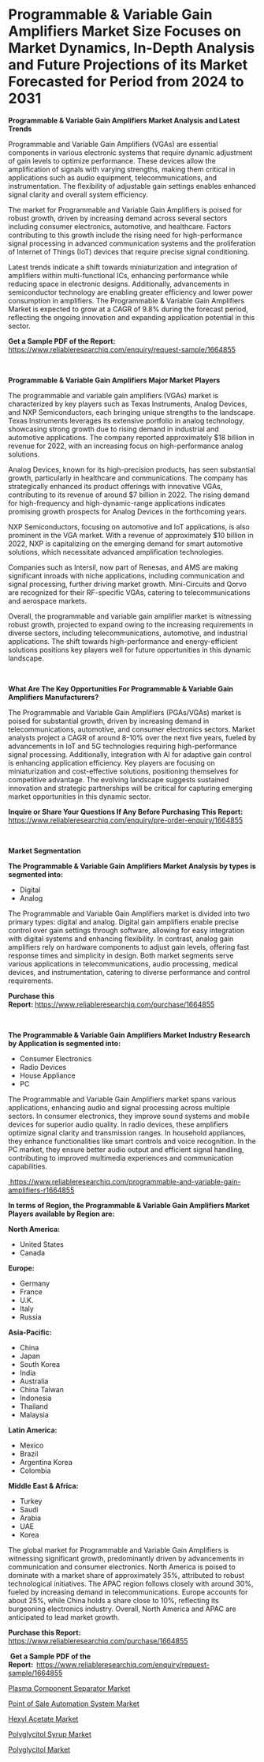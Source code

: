 <p><h1>Programmable & Variable Gain Amplifiers Market Size Focuses on Market Dynamics, In-Depth Analysis and Future Projections of its Market Forecasted for Period from 2024 to 2031</h1></p><p><strong>Programmable & Variable Gain Amplifiers Market Analysis and Latest Trends</strong></p>
<p><p>Programmable and Variable Gain Amplifiers (VGAs) are essential components in various electronic systems that require dynamic adjustment of gain levels to optimize performance. These devices allow the amplification of signals with varying strengths, making them critical in applications such as audio equipment, telecommunications, and instrumentation. The flexibility of adjustable gain settings enables enhanced signal clarity and overall system efficiency.</p><p>The market for Programmable and Variable Gain Amplifiers is poised for robust growth, driven by increasing demand across several sectors including consumer electronics, automotive, and healthcare. Factors contributing to this growth include the rising need for high-performance signal processing in advanced communication systems and the proliferation of Internet of Things (IoT) devices that require precise signal conditioning.</p><p>Latest trends indicate a shift towards miniaturization and integration of amplifiers within multi-functional ICs, enhancing performance while reducing space in electronic designs. Additionally, advancements in semiconductor technology are enabling greater efficiency and lower power consumption in amplifiers. The Programmable & Variable Gain Amplifiers Market is expected to grow at a CAGR of 9.8% during the forecast period, reflecting the ongoing innovation and expanding application potential in this sector.</p></p>
<p><strong>Get a Sample PDF of the Report:&nbsp;</strong> <a href="https://www.reliableresearchiq.com/enquiry/request-sample/1664855?utm_campaign=1137&utm_medium=2&utm_source=Github&utm_content=ia&utm_term=27122024&utm_id=programmable-variable-gain-amplifiers">https://www.reliableresearchiq.com/enquiry/request-sample/1664855</a></p>
<p>&nbsp;</p>
<p><strong>Programmable & Variable Gain Amplifiers Major Market Players</strong></p>
<p><p>The programmable and variable gain amplifiers (VGAs) market is characterized by key players such as Texas Instruments, Analog Devices, and NXP Semiconductors, each bringing unique strengths to the landscape. Texas Instruments leverages its extensive portfolio in analog technology, showcasing strong growth due to rising demand in industrial and automotive applications. The company reported approximately $18 billion in revenue for 2022, with an increasing focus on high-performance analog solutions.</p><p>Analog Devices, known for its high-precision products, has seen substantial growth, particularly in healthcare and communications. The company has strategically enhanced its product offerings with innovative VGAs, contributing to its revenue of around $7 billion in 2022. The rising demand for high-frequency and high-dynamic-range applications indicates promising growth prospects for Analog Devices in the forthcoming years.</p><p>NXP Semiconductors, focusing on automotive and IoT applications, is also prominent in the VGA market. With a revenue of approximately $10 billion in 2022, NXP is capitalizing on the emerging demand for smart automotive solutions, which necessitate advanced amplification technologies.</p><p>Companies such as Intersil, now part of Renesas, and AMS are making significant inroads with niche applications, including communication and signal processing, further driving market growth. Mini-Circuits and Qorvo are recognized for their RF-specific VGAs, catering to telecommunications and aerospace markets.</p><p>Overall, the programmable and variable gain amplifier market is witnessing robust growth, projected to expand owing to the increasing requirements in diverse sectors, including telecommunications, automotive, and industrial applications. The shift towards high-performance and energy-efficient solutions positions key players well for future opportunities in this dynamic landscape.</p></p>
<p>&nbsp;</p>
<p><strong>What Are The Key Opportunities For Programmable & Variable Gain Amplifiers Manufacturers?</strong></p>
<p><p>The Programmable and Variable Gain Amplifiers (PGAs/VGAs) market is poised for substantial growth, driven by increasing demand in telecommunications, automotive, and consumer electronics sectors. Market analysts project a CAGR of around 8-10% over the next five years, fueled by advancements in IoT and 5G technologies requiring high-performance signal processing. Additionally, integration with AI for adaptive gain control is enhancing application efficiency. Key players are focusing on miniaturization and cost-effective solutions, positioning themselves for competitive advantage. The evolving landscape suggests sustained innovation and strategic partnerships will be critical for capturing emerging market opportunities in this dynamic sector.</p></p>
<p><strong>Inquire or Share Your Questions If Any Before Purchasing This Report:</strong> <a href="https://www.reliableresearchiq.com/enquiry/pre-order-enquiry/1664855?utm_campaign=1137&utm_medium=2&utm_source=Github&utm_content=ia&utm_term=27122024&utm_id=programmable-variable-gain-amplifiers">https://www.reliableresearchiq.com/enquiry/pre-order-enquiry/1664855</a></p>
<p>&nbsp;</p>
<p><strong>Market Segmentation</strong></p>
<p><strong>The Programmable & Variable Gain Amplifiers Market Analysis by types is segmented into:</strong></p>
<p><ul><li>Digital</li><li>Analog</li></ul></p>
<p><p>The Programmable and Variable Gain Amplifiers market is divided into two primary types: digital and analog. Digital gain amplifiers enable precise control over gain settings through software, allowing for easy integration with digital systems and enhancing flexibility. In contrast, analog gain amplifiers rely on hardware components to adjust gain levels, offering fast response times and simplicity in design. Both market segments serve various applications in telecommunications, audio processing, medical devices, and instrumentation, catering to diverse performance and control requirements.</p></p>
<p><strong>Purchase this Report:&nbsp;</strong><a href="https://www.reliableresearchiq.com/purchase/1664855?utm_campaign=1137&utm_medium=2&utm_source=Github&utm_content=ia&utm_term=27122024&utm_id=programmable-variable-gain-amplifiers">https://www.reliableresearchiq.com/purchase/1664855</a></p>
<p>&nbsp;</p>
<p><strong>The Programmable & Variable Gain Amplifiers Market Industry Research by Application is segmented into:</strong></p>
<p><ul><li>Consumer Electronics</li><li>Radio Devices</li><li>House Appliance</li><li>PC</li></ul></p>
<p><p>The Programmable and Variable Gain Amplifiers market spans various applications, enhancing audio and signal processing across multiple sectors. In consumer electronics, they improve sound systems and mobile devices for superior audio quality. In radio devices, these amplifiers optimize signal clarity and transmission ranges. In household appliances, they enhance functionalities like smart controls and voice recognition. In the PC market, they ensure better audio output and efficient signal handling, contributing to improved multimedia experiences and communication capabilities.</p></p>
<p><a href="https://www.reliableresearchiq.com/programmable-and-variable-gain-amplifiers-r1664855?utm_campaign=1137&utm_medium=2&utm_source=Github&utm_content=ia&utm_term=27122024&utm_id=programmable-variable-gain-amplifiers">&nbsp;https://www.reliableresearchiq.com/programmable-and-variable-gain-amplifiers-r1664855</a></p>
<p><strong>In terms of Region, the Programmable & Variable Gain Amplifiers Market Players available by Region are:</strong></p>
<p>
    <p> <strong> North America: </strong>
        <ul>
            <li>United States</li>
            <li>Canada</li>
        </ul>
        </p> 
    <p> <strong> Europe: </strong>
        <ul>
            <li>Germany</li>
            <li>France</li>
            <li>U.K.</li>
            <li>Italy</li>
            <li>Russia</li>
        </ul>
        </p> 
    <p> <strong> Asia-Pacific: </strong>
        <ul>
            <li>China</li>
            <li>Japan</li>
            <li>South Korea</li>
            <li>India</li>
            <li>Australia</li>
            <li>China Taiwan</li>
            <li>Indonesia</li>
            <li>Thailand</li>
            <li>Malaysia</li>
        </ul>
        </p> 
    <p> <strong> Latin America: </strong>
        <ul>
            <li>Mexico</li>
            <li>Brazil</li>
            <li>Argentina Korea</li>
            <li>Colombia</li>
        </ul>
        </p> 
    <p> <strong> Middle East & Africa: </strong>
        <ul>
            <li>Turkey</li>
            <li>Saudi</li>
            <li>Arabia</li>
            <li>UAE</li>
            <li>Korea</li>
        </ul>
    </p>
    </p>
<p><p>The global market for Programmable and Variable Gain Amplifiers is witnessing significant growth, predominantly driven by advancements in communication and consumer electronics. North America is poised to dominate with a market share of approximately 35%, attributed to robust technological initiatives. The APAC region follows closely with around 30%, fueled by increasing demand in telecommunications. Europe accounts for about 25%, while China holds a share close to 10%, reflecting its burgeoning electronics industry. Overall, North America and APAC are anticipated to lead market growth.</p></p>
<p><strong>Purchase this Report: </strong><a href="https://www.reliableresearchiq.com/purchase/1664855?utm_campaign=1137&utm_medium=2&utm_source=Github&utm_content=ia&utm_term=27122024&utm_id=programmable-variable-gain-amplifiers">https://www.reliableresearchiq.com/purchase/1664855</a></p>
<p>&nbsp;<strong>Get a Sample PDF of the Report:&nbsp;&nbsp;</strong><a href="https://www.reliableresearchiq.com/enquiry/request-sample/1664855?utm_campaign=1137&utm_medium=2&utm_source=Github&utm_content=ia&utm_term=27122024&utm_id=programmable-variable-gain-amplifiers">https://www.reliableresearchiq.com/enquiry/request-sample/1664855</a></p>
<p><strong></strong></p>
<p><p><a href="https://github.com/dolorespeddico90/Market-Research-Report-List-1/blob/main/plasma-component-separator-market.md?utm_campaign=1137&utm_medium=2&utm_source=Github&utm_content=ia&utm_term=27122024&utm_id=programmable-variable-gain-amplifiers">Plasma Component Separator Market</a></p><p><a href="https://github.com/raffadongraffadong/Market-Research-Report-List-1/blob/main/point-of-sale-automation-system-market.md?utm_campaign=1137&utm_medium=2&utm_source=Github&utm_content=ia&utm_term=27122024&utm_id=programmable-variable-gain-amplifiers">Point of Sale Automation System Market</a></p><p><a href="https://www.linkedin.com/pulse/hexyl-acetate-market-study-strategies-leading-players-growth-mleic?utm_campaign=1137&utm_medium=2&utm_source=Github&utm_content=ia&utm_term=27122024&utm_id=programmable-variable-gain-amplifiers">Hexyl Acetate Market</a></p><p><a href="https://www.linkedin.com/pulse/p-factrackr-ho6he?utm_campaign=1137&utm_medium=2&utm_source=Github&utm_content=ia&utm_term=27122024&utm_id=programmable-variable-gain-amplifiers">Polyglycitol Syrup Market</a></p><p><a href="https://www.linkedin.com/pulse/p-factrackr-ho6he?utm_campaign=1137&utm_medium=2&utm_source=Github&utm_content=ia&utm_term=27122024&utm_id=programmable-variable-gain-amplifiers">Polyglycitol Market</a></p></p>